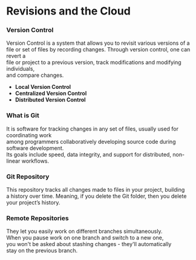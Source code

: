 # Revisions and the Cloud 

### Version Control 

 Version Control is a system that allows you to revisit various versions of a  <br>
 file or set of files by recording changes. Through version control, one can revert a <br>
 file or project to a previous version, track modifications and modifying individuals, <br>
 and compare changes.

 * **Local Version Control**
 * **Centralized Version Control**
 * **Distributed Version Control**
 
 ### What is Git

 It is software for tracking changes in any set of files, usually used for coordinating work <br>
 among programmers collaboratively developing source code during software development. <br>
 Its goals include speed, data integrity, and support for distributed, non-linear workflows.

 ### Git Repository
 
 This repository tracks all changes made to files in your project, building <br>
 a history over time. Meaning, if you delete the Git folder, then you delete <br>
 your project’s history. 

 ### Remote Repositories

 They let you easily work on different branches simultaneously. <br>
 When you pause work on one branch and switch to a new one,  <br>
 you won't be asked about stashing changes - they'll automatically <br>
 stay on the previous branch.

